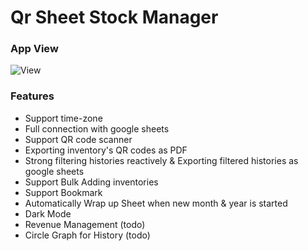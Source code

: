 # Qr Sheet Stock Manager

### App View

![View](assets/for_md/final.png)

### Features

- Support time-zone
- Full connection with google sheets
- Support QR code scanner
- Exporting inventory's QR codes as PDF
- Strong filtering histories reactively & Exporting filtered histories as google sheets
- Support Bulk Adding inventories
- Support Bookmark
- Automatically Wrap up Sheet when new month & year is started
- Dark Mode
- Revenue Management (todo)
- Circle Graph for History (todo)

